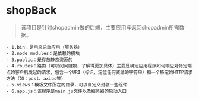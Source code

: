# shopBack
>   该项目是针对shopadmin做的后端，主要应用与返回shopadmin所需数据。

```
- 1.bin：是用来启动应用（服务器）
- 2.node_modules：是依赖的模块
- 3.public：是存放静态资源的
- 4.routes：路由（可以问问度娘，了解得更加具体）主要是确定应用程序如何响应对特定端点的客户机发起的请求，包含一个URI（标识、定位任何资源的字符串）和一个特定的HTTP请求方法（如：post、axios等）
- 5.views：模板文件所在的目录，可以自定义封装一些组件
- 6.app.js：该程序是main.js文件以及服务器的启动入口
```